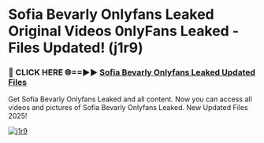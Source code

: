 # Sofia Bevarly Onlyfans Leaked Original Videos 0nlyFans Leaked - Files Updated! (j1r9)

<h3>🔴 CLICK HERE 🌐==►► <a href="https://best4dudes.click/HH4t6V" rel="nofollow">Sofia Bevarly Onlyfans Leaked Updated Files</a></h3>

Get Sofia Bevarly Onlyfans Leaked and all content. Now you can access all videos and pictures of Sofia Bevarly Onlyfans Leaked. New Updated Files 2025!

[![j1r9](https://github.com/user-attachments/assets/8c521d6e-e6e3-4a75-9320-d58ab9d79d5b)](https://best4dudes.click/HH4t6V)
